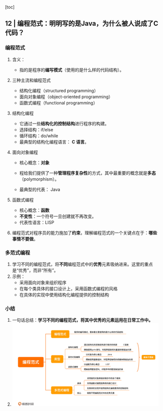 [toc]

## 12 | 编程范式：明明写的是Java，为什么被人说成了C代码？

### 编程范式

1.  含义：
    
    -   指的是程序的**编写模式**（使用的是什么样的代码结构）。
    
2.  三种主流和编程范式
    -	结构化编程（structured programming）
    -	面向对象编程（object-oriented programming）
    -	函数式编程（functional programming）
    
3.  结构化编程

    -   它通过一些**结构化的控制结构**进行程序的构建。
    -   选择结构：if/else
    -   循环结构：do/while
    -   最典型的结构化编程语言： **C 语言**。

4.  面向对象编程

    -   核心概念：**对象**
    -   程给我们提供了一种**管理程序复杂性**的方式，其中最重要的概念就是**多态**（polymorphism）。

    -   最典型的代表： Java

5.  函数式编程

    -   核心概念：**函数**
    -   **不变性**：一个符号一旦创建就不再改变。
    -   代表性语言：LISP

6.  编程范式对程序员的能力施加了**约束**，理解编程范式的一个关键点在于：**哪些事情不要做**。

### 多范式编程

1.  学习不同的编程范式，将**不同**编程范式中的**优秀**元素吸纳进来。这里的重点是“优秀”，而非“所有”。
2.  示例：
    -   采用面向对象来组织程序
    -   在每个类具体的接口设计上，采用函数式编程的风格
    -   在具体的实现中使用结构化编程提供的控制结构

### 小结

1.  一句话总结：**学习不同的编程范式，将其中优秀的元素运用在日常工作中。**
2.  ![img](imgs/5b70cc56084dca6bfd966d0259f03ceb.jpg)

